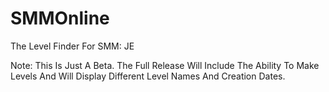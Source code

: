 # SMMOnline
The Level Finder For SMM: JE

Note: This Is Just A Beta. The Full Release Will Include The Ability To Make Levels And Will Display Different Level Names And Creation Dates.
